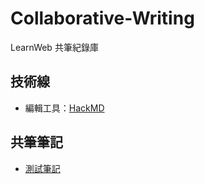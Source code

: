 # Collaborative-Writing
LearnWeb 共筆紀錄庫

## 技術線
- 編輯工具：[HackMD](https://hackmd.io/?nav=overview)

## 共筆筆記
- [測試筆記](https://hackmd.io/vIzBY1M7Tyy7wt0WS5FQGQ)
